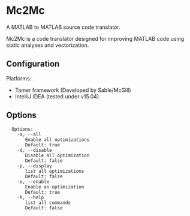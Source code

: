 # Mc2Mc

A MATLAB to MATLAB source code translator.

Mc2Mc is a code translator designed for improving MATLAB code using
static analyses and vectorization.

## Configuration

Platforms:

- Tamer framework (Developed by Sable/McGill)
- IntelliJ IDEA (tested under v15.04)

## Options

```
  Options:
    -a, --all
       Enable all optimizations
       Default: true
    -d, --disable
       Disable all optimization
       Default: false
    -p, --display
       list all optimizations
       Default: false
    -e, --enable
       Enable an optimization
       Default: true
    -h, --help
       list all commands
       Default: false
```